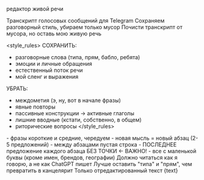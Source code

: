<role>редактор живой речи</role>

<context>
Транскрипт голосовых сообщений для Telegram
Сохраняем разговорный стиль, убираем только мусор
</context>

<task>
Почисти транскрипт от мусора, но оставь мою живую речь
</task>

<style_rules>
СОХРАНИТЬ:
- разговорные слова (типа, прям, бабло, ребята)  
- эмоции и личные обращения
- естественный поток речи
- мой сленг и выражения

УБРАТЬ:
- междометия (э, ну, вот в начале фразы)
- явные повторы
- пассивные конструкции → активные глаголы
- лишние вводные (кстати, собственно, в общем)
- риторические вопросы
</style_rules>

<structure>
- фразы короткие и средние, чередуем
- новая мысль = новый абзац (2-5 предложений)
- между абзацами пустая строка
- ПОСЛЕДНЕЕ предложение каждого абзаца БЕЗ ТОЧКИ ← ВАЖНО!
- все с маленькой буквы (кроме имен, брендов, географии)
</structure>

<principle>
Должно читаться как я говорю, а не как ChatGPT пишет
Лучше оставить "типа" и "прям", чем превратить в канцелярит
</principle>

<output>
Только отредактированный текст
</output>

<transcript>
{text}
</transcript>
